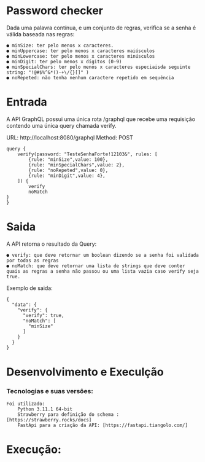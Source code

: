 # Password checker

Dada uma palavra contínua, e um conjunto de regras, verifica se a senha é válida
baseada nas regras:

    ● minSize: ter pelo menos x caracteres.
    ● minUppercase: ter pelo menos x caracteres maiúsculos
    ● minLowercase: ter pelo menos x caracteres minúsculos
    ● minDigit: ter pelo menos x dígitos (0-9)
    ● minSpecialChars: ter pelo menos x caracteres especiaisda seguinte string: "!@#$%^&*()-+\/{}[]" )
    ● noRepeted: não tenha nenhum caractere repetido em sequência

# Entrada

A API GraphQL possui uma única rota /graphql que recebe uma requisição contendo uma única query chamada verify.

URL: http://localhost:8080/graphql
Method: POST
```
query {
	verify(password: "TesteSenhaForte!12103&", rules: [
		{rule: "minSize",value: 100},
		{rule: "minSpecialChars",value: 2},
		{rule: "noRepeted",value: 0},
		{rule: "minDigit",value: 4},
	]) {
		verify
		noMatch
}
}
```
# Saida

A API retorna o resultado da Query:

    ● verify: que deve retornar um boolean dizendo se a senha foi validada por todas as regras
    ● noMatch: que deve retornar uma lista de strings que deve conter quais as regras a senha não passou ou uma lista vazia caso verify seja true.

Exemplo de saida:

```
{
  "data": {
    "verify": {
      "verify": true,
      "noMatch": [
        "minSize"
      ]
    }
  }
}
```

# Desenvolvimento e Execulção

### Tecnologias e suas versões:
    Foi utilizado:
        Python 3.11.1 64-bit
        Strawberry para definição do schema : [https://strawberry.rocks/docs]
        FastApi para a criação da API: [https://fastapi.tiangolo.com/]

# Execução:

    



